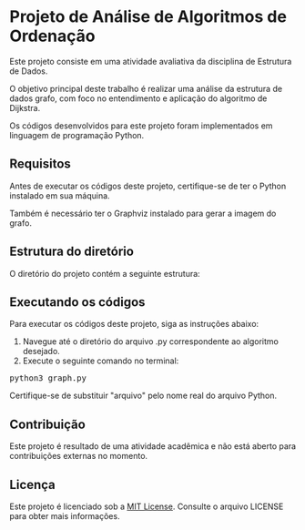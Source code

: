 # Projeto de Análise de Algoritmos de Ordenação

Este projeto consiste em uma atividade avaliativa da disciplina de Estrutura de Dados.

O objetivo principal deste trabalho é realizar uma análise da estrutura de dados grafo, com foco no entendimento e aplicação do algoritmo de Dijkstra.

Os códigos desenvolvidos para este projeto foram implementados em linguagem de programação Python.

## Requisitos

Antes de executar os códigos deste projeto, certifique-se de ter o Python instalado em sua máquina.

Também é necessário ter o Graphviz instalado para gerar a imagem do grafo.

## Estrutura do diretório

O diretório do projeto contém a seguinte estrutura:

## Executando os códigos

Para executar os códigos deste projeto, siga as instruções abaixo:

1. Navegue até o diretório do arquivo .py correspondente ao algoritmo desejado.
2. Execute o seguinte comando no terminal:

<pre>
python3 graph.py
</pre>

Certifique-se de substituir "arquivo" pelo nome real do arquivo Python.

## Contribuição

Este projeto é resultado de uma atividade acadêmica e não está aberto para contribuições externas no momento.

## Licença

Este projeto é licenciado sob a [MIT License](https://opensource.org/licenses/MIT). Consulte o arquivo LICENSE para obter mais informações.
